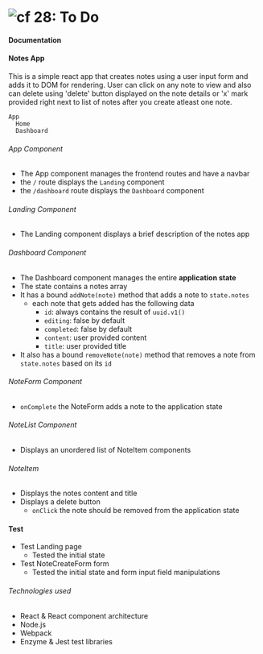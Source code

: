 ![cf](http://i.imgur.com/7v5ASc8.png) 28: To Do
===

#### Documentation 

#### Notes App
This is a simple react app that creates notes using a user input form and adds it to DOM for rendering. User can click on any note to view and also can delete using 'delete' button displayed on the note details or 'x' mark provided right next to list of notes after you create atleast one note.
```
App
  Home
  Dashboard
``` 

###### App Component
* The App component manages the frontend routes and have a navbar
* the `/` route  displays the `Landing` component
* the `/dashboard` route displays the `Dashboard` component

###### Landing Component
* The Landing component displays a brief description of the notes app

###### Dashboard Component 
* The Dashboard component manages the entire **application state**
* The state contains a notes array
* It has a bound `addNote(note)` method that adds a note to `state.notes`
  * each note that gets added has the following data
    * `id`: always contains the result of `uuid.v1()`
    * `editing`: false by default
    * `completed`: false by default
    * `content`: user provided content
    * `title`: user provided title
* It also has a bound `removeNote(note)` method that removes a note from `state.notes` based on its `id`

###### NoteForm Component
* `onComplete` the NoteForm adds a note to the application state

###### NoteList Component 
* Displays an unordered list of NoteItem components

###### NoteItem
* Displays the notes content and title
* Displays a delete button
  * `onClick` the note should be removed from the application state

#### Test
* Test Landing page
  * Tested the initial state
* Test NoteCreateForm form
  * Tested the initial state and form input field manipulations

###### Technologies used
  * React & React component architecture
  * Node.js
  * Webpack
  * Enzyme & Jest test libraries
